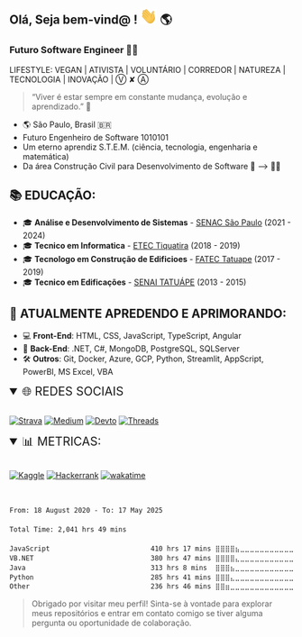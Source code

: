 ## Olá,  Seja bem-vind@  !  <img src="https://raw.githubusercontent.com/LeonardoDSSilva/LeonardoDSSilva/master/sources/wave.gif" width="30px"> 🌎

### Futuro Software Engineer 👨‍💻
LIFESTYLE: VEGAN | ATIVISTA | VOLUNTÁRIO | CORREDOR | NATUREZA | TECNOLOGIA | INOVAÇÃO | Ⓥ ✘ Ⓐ
> “Viver é estar sempre em constante mudança, evolução e aprendizado.” 🚀
- 🌎 São Paulo, Brasil 🇧🇷
- Futuro Engenheiro de Software 1010101
- Um eterno aprendiz S.T.E.M. (ciência, tecnologia, engenharia e matemática)
- Da área Construção Civil para Desenvolvimento de Software 👷 --> 👨‍💻

## 📚 EDUCAÇÃO:
- 🎓 **Análise e Desenvolvimento de Sistemas** - [SENAC São Paulo](https://www.sp.senac.br/) (2021 - 2024)
- 🎓 **Tecnico em Informatica** - [ETEC Tiquatira](https://www.etecdetiquatira.com.br/) (2018 - 2019) 
- 🎓 **Tecnologo em Construção de Edificioes** - [FATEC Tatuape](https://www.fatectatuape.edu.br/h/) (2017 - 2019)
- 🎓 **Tecnico em Edificações** - [SENAI TATUÁPE](https://sp.senai.br/unidade/construcaocivil) (2013 - 2015)

## 🌱 ATUALMENTE APREDENDO E APRIMORANDO:
- 💻 **Front-End**: HTML, CSS, JavaScript, TypeScript, Angular
- 🔧 **Back-End**: .NET, C#, MongoDB, PostgreSQL, SQLServer
- 🛠️ **Outros**: Git, Docker, Azure, GCP, Python, Streamlit, AppScript, PowerBI, MS Excel, VBA

<!-- 
<details open>
  <summary style="font-size: 1.5em; list-style-type: '🔧 '"> SKILLS</summary>
  
 <summary style="font-size: 1.5em; list-style-type: '🔧 '"> FRONT-END</summary>
  
  [![HTML5](https://img.shields.io/badge/HTML5-E34F26?style=for-the-badge&logo=html5&logoColor=white)](https://developer.mozilla.org/pt-BR/docs/Web/HTML/HTML5)
  [![CSS3](https://img.shields.io/badge/CSS3-1572B6?style=for-the-badge&logo=css3&logoColor=white)](https://developer.mozilla.org/pt-BR/docs/Web/CSS)
  [![SASS](https://img.shields.io/badge/Sass-CC6699?style=for-the-badge&logo=sass&logoColor=white)](https://sass-lang.com/)
  [![JAVASCRIPT](https://img.shields.io/badge/JavaScript-F7DF1E?style=for-the-badge&logo=javascript&logoColor=black)](https://developer.mozilla.org/pt-BR/docs/Web/JavaScript)
  [![TYPESCRIPT](https://img.shields.io/badge/TypeScript-007ACC?style=for-the-badge&logo=typescript&logoColor=white)](https://www.typescriptlang.org/)
  [![ANGULAR](https://img.shields.io/badge/Angular-DD0031?style=for-the-badge&logo=angular&logoColor=white)](https://angular.io/)
  <!-- [![STYLED-COMPONENTS](https://img.shields.io/badge/styled--components-DB7093?style=for-the-badge&logo=styled-components&logoColor=white)](https://styled-components.com/) -->
  <!-- [![STYLED-SYSTEM](https://img.shields.io/badge/styled--system-DB7093?style=for-the-badge&logo=styled-system&logoColor=white)](https://styled-system.com/) -->
  <!-- [![STORYBOOK](https://img.shields.io/badge/storybook-FF4785?style=for-the-badge&logo=storybook&logoColor=white)](https://storybook.js.org/) -->
<!-- 
  <summary style="font-size: 1.5em; list-style-type: '🔧 '"> BACK-END</summary>
  
  [![DOTNET](https://img.shields.io/badge/.NET-512BD4?style=for-the-badge&logo=.net&logoColor=white)](https://dotnet.microsoft.com/)
  [![C#](https://img.shields.io/badge/C%23-239120?style=for-the-badge&logo=c-sharp&logoColor=white)](https://docs.microsoft.com/pt-br/dotnet/csharp/)
  [![JAVA](https://img.shields.io/badge/Java-007396?style=for-the-badge&logo=java&logoColor=white)](https://www.java.com/pt-BR/)
  [![SPRING](https://img.shields.io/badge/Spring-6DB33F?style=for-the-badge&logo=spring&logoColor=white)](https://spring.io/)
  [![MONGODB](https://img.shields.io/badge/MongoDB-47A248?style=for-the-badge&logo=mongodb&logoColor=white)](https://www.mongodb.com/)
  [![POSTGRESQL](https://img.shields.io/badge/PostgreSQL-316192?style=for-the-badge&logo=postgresql&logoColor=white)](https://www.postgresql.org/)
  [![SQLSERVER](https://img.shields.io/badge/Microsoft_SQL_Server-CC2927?style=for-the-badge&logo=microsoft-sql-server&logoColor=white)](https://www.microsoft.com/pt-br/sql-server)
  [![MYSQL](https://img.shields.io/badge/MySQL-00000F?style=for-the-badge&logo=mysql&logoColor=white)](https://www.mysql.com/)

  <summary style="font-size: 1.5em; list-style-type: '🔧 '"> OUTROS</summary>
  
  [![GIT](https://img.shields.io/badge/Git-F05032?style=for-the-badge&logo=git&logoColor=white)](https://git-scm.com/)
  [![GITHUB](https://img.shields.io/badge/GitHub-181717?style=for-the-badge&logo=github&logoColor=white)](https://github.com/)
  [![DOCKER](https://img.shields.io/badge/Docker-2496ED?style=for-the-badge&logo=docker&logoColor=white)](https://www.docker.com/)
  [![AZURE](https://img.shields.io/badge/Microsoft_Azure-0089D6?style=for-the-badge&logo=microsoft-azure&logoColor=white)](https://azure.microsoft.com/pt-br/)
  [![GCP](https://img.shields.io/badge/Google_Cloud-4285F4?style=for-the-badge&logo=google-cloud&logoColor=white)](https://cloud.google.com/)
  [![EXCEL](https://img.shields.io/badge/Microsoft_Excel-217346?style=for-the-badge&logo=microsoft-excel&logoColor=white)](https://www.microsoft.com/pt-br/microsoft-365/excel)
  [![PROJECT](https://img.shields.io/badge/Microsoft_Project-217346?style=for-the-badge&logo=microsoft-project&logoColor=white)](https://www.microsoft.com/pt-br/microsoft-365/project/project-management-software)
  [![VBA](https://img.shields.io/badge/VBA-217346?style=for-the-badge&logo=microsoft-vba&logoColor=white)](https://docs.microsoft.com/pt-br/office/vba/api/overview/excel)
  [![POWERBI](https://img.shields.io/badge/PowerBI-F2C811?style=for-the-badge&logo=powerbi&logoColor=white)](https://powerbi.microsoft.com/pt-br/)
  [![PYTHON](https://img.shields.io/badge/Python-3776AB?style=for-the-badge&logo=python&logoColor=white)](https://www.python.org/)
  [![STEAMLIT](https://img.shields.io/badge/Streamlit-FF4B4B?style=for-the-badge&logo=streamlit&logoColor=white)](https://streamlit.io/)
  [![APPSCRIPT](https://img.shields.io/badge/AppScript-4285F4?style=for-the-badge&logo=google-apps-script&logoColor=white)](https://developers.google.com/apps-script)
</details> -->

<details open>
 <summary style="font-size: 1.5em;">🌐 REDES SOCIAIS</summary>
</br>

[![Strava](https://img.shields.io/badge/Strava-FC4C02?style=for-the-badge&logo=strava&logoColor=white)](https://www.strava.com/athletes/51894739)
[![Medium](https://img.shields.io/badge/Medium-12100E?style=for-the-badge&logo=medium&logoColor=white)](https://medium.com/@LeonardoDSSilva)
[![Devto](https://img.shields.io/badge/Dev.to-0A0A0A?style=for-the-badge&logo=dev.to&logoColor=white)](https://dev.to/LeonardoDSSilva)
[![Threads](https://img.shields.io/static/v1?style=for-the-badge&message=Threads&color=000000&logo=Threads&logoColor=FFFFFF&label=)](https://www.threads.net/@leonardodssilva_)
<!-- [![Discord](https://img.shields.io/badge/Discord-7289DA?style=for-the-badge&logo=discord&logoColor=white)](https://discordapp.com/users/LeonardoDSSilva#2633) -->
<!-- [![Twitch](https://img.shields.io/badge/Twitch-9146FF?style=for-the-badge&logo=twitch&logoColor=white)](https://www.twitch.tv/LeonardoDSSilva) -->
</details>

<details open>
  <summary style="font-size: 1.5em;">📊 METRICAS:</summary>
</br>

[![Kaggle](https://img.shields.io/badge/Kaggle-20BEFF?style=for-the-badge&logo=kaggle&logoColor=white)](https://www.kaggle.com/LeonardoDSSilva)
[![Hackerrank](https://img.shields.io/badge/Hackerrank-2EC866?style=for-the-badge&logo=hackerrank&logoColor=white)](https://www.hackerrank.com/LeonardoDSSilva)
[![wakatime](https://wakatime.com/badge/user/ed07c057-7612-48d8-8d8f-709027010b97.svg?style=for-the-badge)](https://wakatime.com/@ed07c057-7612-48d8-8d8f-709027010b97 "Ao infinito e além! 🚀") 
<!-- [![LeetCode](https://img.shields.io/badge/LeetCode-FFA116?style=for-the-badge&logo=leetcode&logoColor=white)](https://leetcode.com/LeonardoDSSilva/)
[![CodeSignal](https://img.shields.io/badge/CodeSignal-333333?style=for-the-badge&logo=CodeSignal&logoColor=white)](https://app.codesignal.com/profile/LeonardoDSSilva)
[![CodeWars](https://img.shields.io/badge/CodeWars-B1361E?style=for-the-badge&logo=codewars&logoColor=white)](https://www.codewars.com/users/LeonardoDSSilva) -->
</br>
<!--START_SECTION:waka-->

```txt
From: 18 August 2020 - To: 17 May 2025

Total Time: 2,041 hrs 49 mins

JavaScript                         410 hrs 17 mins ⣿⣿⣿⣿⣦⣀⣀⣀⣀⣀⣀⣀⣀⣀⣀⣀⣀⣀⣀⣀⣀⣀⣀⣀⣀   18.01 %
VB.NET                             380 hrs 47 mins ⣿⣿⣿⣿⣄⣀⣀⣀⣀⣀⣀⣀⣀⣀⣀⣀⣀⣀⣀⣀⣀⣀⣀⣀⣀   16.71 %
Java                               313 hrs 8 mins  ⣿⣿⣿⣦⣀⣀⣀⣀⣀⣀⣀⣀⣀⣀⣀⣀⣀⣀⣀⣀⣀⣀⣀⣀⣀   13.74 %
Python                             285 hrs 41 mins ⣿⣿⣿⣄⣀⣀⣀⣀⣀⣀⣀⣀⣀⣀⣀⣀⣀⣀⣀⣀⣀⣀⣀⣀⣀   12.54 %
Other                              236 hrs 46 mins ⣿⣿⣶⣀⣀⣀⣀⣀⣀⣀⣀⣀⣀⣀⣀⣀⣀⣀⣀⣀⣀⣀⣀⣀⣀   10.39 %
```

<!--END_SECTION:waka-->
</details>

> Obrigado por visitar meu perfil! Sinta-se à vontade para explorar meus repositórios e entrar em contato comigo se tiver alguma pergunta ou oportunidade de colaboração.